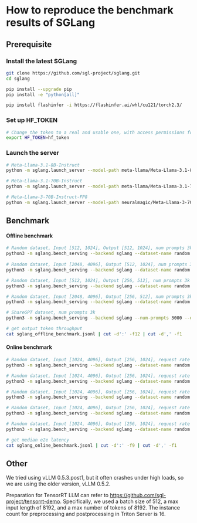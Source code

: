 # How to reproduce the benchmark results of SGLang

## Prerequisite

### Install the latest SGLang

```bash
git clone https://github.com/sgl-project/sglang.git
cd sglang

pip install --upgrade pip
pip install -e "python[all]"

pip install flashinfer -i https://flashinfer.ai/whl/cu121/torch2.3/
```

### Set up HF_TOKEN

```bash
# Change the token to a real and usable one, with access permissions for the Llama 3 models.
export HF_TOKEN=hf_token
```

### Launch the server

```bash
# Meta-Llama-3.1-8B-Instruct
python -m sglang.launch_server --model-path meta-llama/Meta-Llama-3.1-8B-Instruct --enable-torch-compile --disable-radix-cache

# Meta-Llama-3.1-70B-Instruct
python -m sglang.launch_server --model-path meta-llama/Meta-Llama-3.1-70B-Instruct --disable-radix-cache --tp 8

# Meta-Llama-3-70B-Instruct-FP8
python -m sglang.launch_server --model-path neuralmagic/Meta-Llama-3-70B-Instruct-FP8 --disable-radix-cache --tp 8
```

## Benchmark


#### Offline benchmark

```bash
# Random dataset, Input [512, 1024], Output [512, 1024], num prompts 3k
python3 -m sglang.bench_serving --backend sglang --dataset-name random --num-prompts 3000 --random-input 1024 --random-output 1024 --random-range-ratio 0.5 --output-file sglang_offline_benchmark.jsonl
		
# Random dataset, Input [2048, 4096], Output [512, 1024], num prompts 3k      							
python3 -m sglang.bench_serving --backend sglang --dataset-name random --num-prompts 3000 --random-input 4096 --random-output 1024 --random-range-ratio 0.5 --output-file sglang_offline_benchmark.jsonl

# Random dataset, Input [512, 1024], Output [256, 512], num prompts 3k							
python3 -m sglang.bench_serving --backend sglang --dataset-name random --num-prompts 3000 --random-input 1024 --random-output 512 --random-range-ratio 0.5 --output-file sglang_offline_benchmark.jsonl

# Random dataset, Input [2048, 4096], Output [256, 512], num prompts 3k
python3 -m sglang.bench_serving --backend sglang --dataset-name random --num-prompts 3000 --random-input 4096 --random-output 512 --random-range-ratio 0.5 --output-file sglang_offline_benchmark.jsonl

# ShareGPT dataset, num prompts 3k
python3 -m sglang.bench_serving --backend sglang --num-prompts 3000 --output-file sglang_offline_benchmark.jsonl

# get output token throughput
cat sglang_offline_benchmark.jsonl | cut -d':' -f12 | cut -d',' -f1
```

#### Online benchmark

```bash
# Random dataset, Input [1024, 4096], Output [256, 1024], request rate 1, num prompts 300
python3 -m sglang.bench_serving --backend sglang --dataset-name random --random-input 4096 --random-output 1024 --random-range-ratio 0.125 --num-prompts 300 --request-rate 1 --output-file sglang_online_benchmark.jsonl

# Random dataset, Input [1024, 4096], Output [256, 1024], request rate 2, num prompts 600
python3 -m sglang.bench_serving --backend sglang --dataset-name random --random-input 4096 --random-output 1024 --random-range-ratio 0.125 --num-prompts 600 --request-rate 2 --output-file sglang_online_benchmark.jsonl

# Random dataset, Input [1024, 4096], Output [256, 1024], request rate 4, num prompts 1200
python3 -m sglang.bench_serving --backend sglang --dataset-name random --random-input 4096 --random-output 1024 --random-range-ratio 0.125 --num-prompts 1200 --request-rate 4 --output-file sglang_online_benchmark.jsonl

# Random dataset, Input [1024, 4096], Output [256, 1024], request rate 8, num prompts 2400
python3 -m sglang.bench_serving --backend sglang --dataset-name random --random-input 4096 --random-output 1024 --random-range-ratio 0.125 --num-prompts 2400 --request-rate 8 --output-file sglang_online_benchmark.jsonl

# Random dataset, Input [1024, 4096], Output [256, 1024], request rate 16, num prompts 3200
python3 -m sglang.bench_serving --backend sglang --dataset-name random --random-input 4096 --random-output 1024 --random-range-ratio 0.125 --num-prompts 3200 --request-rate 16 --output-file sglang_online_benchmark.jsonl

# get median e2e latency
cat sglang_online_benchmark.jsonl | cut -d':' -f9 | cut -d',' -f1
```

## Other

We tried using vLLM 0.5.3.post1, but it often crashes under high loads, so we are using the older version, vLLM 0.5.2.

Preparation for TensorRT LLM can refer to https://github.com/sgl-project/tensorrt-demo. Specifically, we used a batch size of 512, a max input length of 8192, and a max number of tokens of 8192. The instance count for preprocessing and postprocessing in Triton Server is 16.
